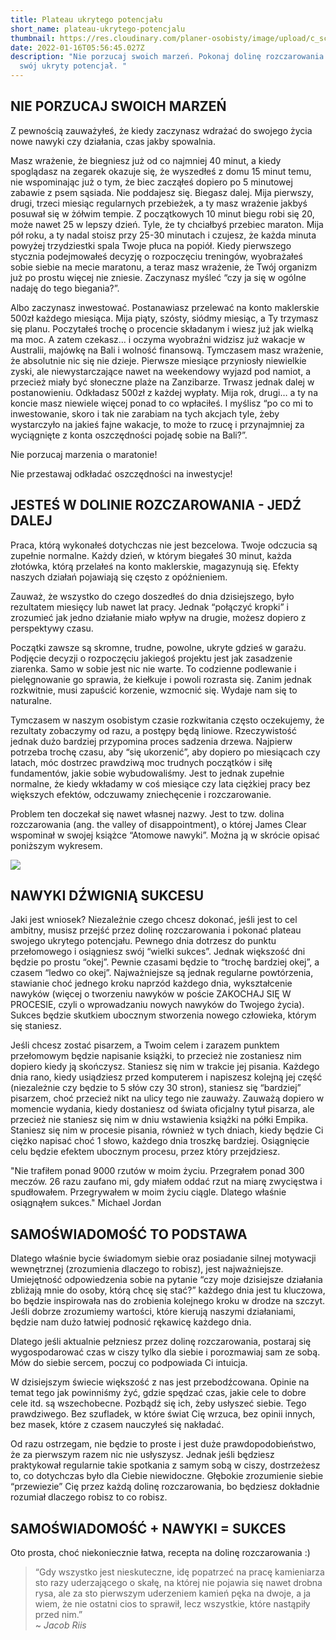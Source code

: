 ```yaml
---
title: Plateau ukrytego potencjału
short_name: plateau-ukrytego-potencjalu
thumbnail: https://res.cloudinary.com/planer-osobisty/image/upload/c_scale,f_auto,q_auto,w_1400/v1619505111/Grafika_do_tekst%C3%B3w_na_bloga_24_m7wx8b.png
date: 2022-01-16T05:56:45.027Z
description: "Nie porzucaj swoich marzeń. Pokonaj dolinę rozczarowania i odkryj
  swój ukryty potencjał. "
---
```

## NIE PORZUCAJ SWOICH MARZEŃ

Z pewnością zauważyłeś, że kiedy zaczynasz wdrażać do swojego życia nowe nawyki czy działania, czas jakby spowalnia. 

Masz wrażenie, że biegniesz już od co najmniej 40 minut, a kiedy spoglądasz na zegarek okazuje się, że wyszedłeś z domu 15 minut temu, nie wspominając już o tym, że biec zacząłeś dopiero po 5 minutowej zabawie z psem sąsiada. Nie poddajesz się. Biegasz dalej. Mija pierwszy, drugi, trzeci miesiąc regularnych przebieżek, a ty masz wrażenie jakbyś posuwał się w żółwim tempie. Z początkowych 10 minut biegu robi się 20, może nawet 25 w lepszy dzień. Tyle, że ty chciałbyś przebiec maraton. Mija pół roku, a ty nadal stoisz przy 25-30 minutach i czujesz, że każda minuta powyżej trzydziestki spala Twoje płuca na popiół. Kiedy pierwszego stycznia podejmowałeś decyzję o rozpoczęciu treningów, wyobrażałeś sobie siebie na mecie maratonu, a teraz masz wrażenie, że Twój organizm już po prostu więcej nie zniesie. Zaczynasz myśleć “czy ja się w ogólne nadaję do tego biegania?”.

Albo zaczynasz inwestować. Postanawiasz przelewać na konto maklerskie 500zł każdego miesiąca. Mija piąty, szósty, siódmy miesiąc, a Ty trzymasz się planu. Poczytałeś trochę o procencie składanym i wiesz już jak wielką ma moc. A zatem czekasz… i oczyma wyobraźni widzisz już wakacje w Australii, majówkę na Bali i wolność finansową. Tymczasem masz wrażenie, że absolutnie nic się nie dzieje. Pierwsze miesiące przyniosły niewielkie zyski, ale niewystarczające nawet na weekendowy wyjazd pod namiot, a przecież miały być słoneczne plaże na Zanzibarze. Trwasz jednak dalej w postanowieniu. Odkładasz 500zł z każdej wypłaty. Mija rok, drugi… a ty na koncie masz niewiele więcej ponad to co wpłaciłeś. I myślisz “po co mi to inwestowanie, skoro i tak nie zarabiam na tych akcjach tyle, żeby wystarczyło na jakieś fajne wakacje, to może to rzucę i przynajmniej za wyciągnięte z konta oszczędności pojadę sobie na Bali?”.

Nie porzucaj marzenia o maratonie!

Nie przestawaj odkładać oszczędności na inwestycje!

## JESTEŚ W DOLINIE ROZCZAROWANIA - JEDŹ DALEJ

Praca, którą wykonałeś dotychczas nie jest bezcelowa. Twoje odczucia są zupełnie normalne. Każdy dzień, w którym biegałeś 30 minut, każda złotówka, którą przelałeś na konto maklerskie, magazynują się. Efekty naszych działań pojawiają się często z opóźnieniem. 

Zauważ, że wszystko do czego doszedłeś do dnia dzisiejszego, było rezultatem miesięcy lub nawet lat pracy. Jednak “połączyć kropki” i zrozumieć jak jedno działanie miało wpływ na drugie, możesz dopiero z perspektywy czasu. 

Początki zawsze są skromne, trudne, powolne, ukryte gdzieś w garażu. Podjęcie decyzji o rozpoczęciu jakiegoś projektu jest jak zasadzenie ziarenka. Samo w sobie jest nic nie warte. To codzienne podlewanie i pielęgnowanie go sprawia, że kiełkuje i powoli rozrasta się. Zanim jednak rozkwitnie, musi zapuścić korzenie, wzmocnić się. Wydaje nam się to naturalne.

Tymczasem w naszym osobistym czasie rozkwitania często oczekujemy, że rezultaty zobaczymy od razu, a postępy będą liniowe. Rzeczywistość jednak dużo bardziej przypomina proces sadzenia drzewa. Najpierw potrzeba trochę czasu, aby “się ukorzenić”, aby dopiero po miesiącach czy latach, móc dostrzec prawdziwą moc trudnych początków i siłę fundamentów, jakie sobie wybudowaliśmy. Jest to jednak zupełnie normalne, że kiedy wkładamy w coś miesiące czy lata ciężkiej pracy bez większych efektów, odczuwamy zniechęcenie i rozczarowanie.

Problem ten doczekał się nawet własnej nazwy. Jest to tzw. dolina rozczarowania (ang. the valley of disappointment), o której James Clear wspominał w swojej książce “Atomowe nawyki”. Można ją w skrócie opisać poniższym wykresem.

![](https://res.cloudinary.com/planer-osobisty/image/upload/c_scale,f_auto,q_auto,w_1400/v1649704338/Grafika_do_tekst%C3%B3w_na_bloga_2_sprvnq.png)

## NAWYKI DŹWIGNIĄ SUKCESU

Jaki jest wniosek? Niezależnie czego chcesz dokonać, jeśli jest to cel ambitny, musisz przejść przez dolinę rozczarowania i pokonać plateau swojego ukrytego potencjału. Pewnego dnia dotrzesz do punktu przełomowego i osiągniesz swój “wielki sukces”. Jednak większość dni będzie po prostu “okej”. Pewnie czasami będzie to “trochę bardziej okej”, a czasem “ledwo co okej”. Najważniejsze są jednak regularne powtórzenia, stawianie choć jednego kroku naprzód każdego dnia, wykształcenie nawyków (więcej o tworzeniu nawyków w poście ZAKOCHAJ SIĘ W PROCESIE, czyli o wprowadzaniu nowych nawyków do Twojego życia). Sukces będzie skutkiem ubocznym stworzenia nowego człowieka, którym się staniesz.

Jeśli chcesz zostać pisarzem, a Twoim celem i zarazem punktem przełomowym będzie napisanie książki, to przecież nie zostaniesz nim dopiero kiedy ją skończysz. Staniesz się nim w trakcie jej pisania. Każdego dnia rano, kiedy usiądziesz przed komputerem i napiszesz kolejną jej część (niezależnie czy będzie to 5 słów czy 30 stron), staniesz się “bardziej” pisarzem, choć przecież nikt na ulicy tego nie zauważy. Zauważą dopiero w momencie wydania, kiedy dostaniesz od świata oficjalny tytuł pisarza, ale przecież nie staniesz się nim w dniu wstawienia książki na półki Empika. Staniesz się nim w procesie pisania, również w tych dniach, kiedy będzie Ci ciężko napisać choć 1 słowo, każdego dnia troszkę bardziej. Osiągnięcie celu będzie efektem ubocznym procesu, przez który przejdziesz. 

"Nie trafiłem ponad 9000 rzutów w moim życiu. Przegrałem ponad 300 meczów. 26 razu zaufano mi, gdy miałem oddać rzut na miarę zwycięstwa i spudłowałem. Przegrywałem w moim życiu ciągle. Dlatego właśnie osiągnąłem sukces." Michael Jordan

## SAMOŚWIADOMOŚĆ TO PODSTAWA

Dlatego właśnie bycie świadomym siebie oraz posiadanie silnej motywacji wewnętrznej (zrozumienia dlaczego to robisz), jest najważniejsze. Umiejętność odpowiedzenia sobie na pytanie “czy moje dzisiejsze działania zbliżają mnie do osoby, którą chcę się stać?” każdego dnia jest tu kluczowa, bo będzie inspirowała nas do zrobienia kolejnego kroku w drodze na szczyt. Jeśli dobrze zrozumiemy wartości, które kierują naszymi działaniami, będzie nam dużo łatwiej podnosić rękawicę każdego dnia. 

Dlatego jeśli aktualnie pełzniesz przez dolinę rozczarowania, postaraj się wygospodarować czas w ciszy tylko dla siebie i porozmawiaj sam ze sobą. Mów do siebie sercem, poczuj co podpowiada Ci intuicja. 

W dzisiejszym świecie większość z nas jest przebodźcowana. Opinie na temat tego jak powinniśmy żyć, gdzie spędzać czas, jakie cele to dobre cele itd. są wszechobecne. Pozbądź się ich, żeby usłyszeć siebie. Tego prawdziwego. Bez szufladek, w które świat Cię wrzuca, bez opinii innych, bez masek, które z czasem nauczyłeś się nakładać. 

Od razu ostrzegam, nie będzie to proste i jest duże prawdopodobieństwo, że za pierwszym razem nic nie usłyszysz. Jednak jeśli będziesz praktykował regularnie takie spotkania z samym sobą w ciszy, dostrzeżesz to, co dotychczas było dla Ciebie niewidoczne. Głębokie zrozumienie siebie “przewiezie” Cię przez każdą dolinę rozczarowania, bo będziesz dokładnie rozumiał dlaczego robisz to co robisz.

## SAMOŚWIADOMOŚĆ + NAWYKI = SUKCES

Oto prosta, choć niekoniecznie łatwa, recepta na dolinę rozczarowania :) 

> “Gdy wszystko jest nieskuteczne, idę popatrzeć na pracę kamieniarza sto razy uderzającego o skałę, na której nie pojawia się nawet drobna rysa, ale za sto pierwszym uderzeniem kamień pęka na dwoje, a ja wiem, że nie ostatni cios to sprawił, lecz wszystkie, które nastąpiły przed nim.”<br>
> ~ <cite>Jacob Riis</cite>